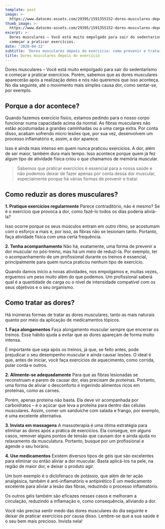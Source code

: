 ```yaml
---
template: post
image: >-
  https://www.datocms-assets.com/29395/1591355152-dores-musculares-depois-do-exercicio-como-prevenir-e-tratar.jpg
thumb_image: >-
  https://www.datocms-assets.com/29395/1591355152-dores-musculares-depois-do-exercicio-como-prevenir-e-tratar.jpg
excerpt: >-
  Dores musculares – Você está muito empolgado para sair do sedentarismo e
  começar a praticar exercícios.
date: '2020-04-22'
subtitle: 'Dores musculares depois do exercício: como prevenir e tratar'
title: Dores musculares depois do exercício
---
```

Dores musculares – Você está muito empolgado para sair do sedentarismo e começar a praticar exercícios. Porém, sabemos que as dores musculares aparecerão após a realização deles e nós não queremos que isso aconteça. No dia seguinte, até o movimento mais simples causa dor, como sentar-se, por exemplo.

## Porque a dor acontece? 

Quando fazemos exercício físico, estamos pedindo para o nosso corpo funcionar numa capacidade acima da normal. As fibras musculares não estão acostumadas a grandes caminhadas ou a uma carga extra. Por conta disso, acabam sofrendo micro lesões que, por sua vez, desenvolvem um processo inflamatório e, assim, a dor aparece.

Isso é ainda mais intenso em quem nunca praticou exercícios. A dor, além de ser maior, também dura mais tempo. Isso acontece porque quem já fez algum tipo de atividade física criou o que chamamos de memória muscular.

> Sabemos que praticar exercícios é essencial para a nossa saúde e não podemos deixar de fazer apenas por conta dessa dor muscular, especialmente porque há várias formas de prevenir e tratar.

## Como reduzir as dores musculares?

**1. Pratique exercícios regularmente**
Parece contraditório, não é mesmo? Se é o exercício que provoca a dor, como fazê-lo todos os dias poderia aliviá-la?

Isso ocorre porque os seus músculos entram em outro ritmo, se acostumam com o esforço a mais e, por isso, as fibras não se lesionam tanto. Portanto, faça atividade física com uma certa frequência.

**2. Tenha acompanhamento**
Não há, exatamente, uma forma de prevenir a dor muscular no pós-treino, mas há um meio de reduzi-la. Por exemplo, ter o acompanhamento de um profissional durante os treinos é essencial, principalmente para quem nunca praticou nenhum tipo de exercício.

Quando damos início a novas atividades, nos empolgamos e, muitas vezes, erguemos um peso muito além do que podemos. Um profissional saberá qual é a quantidade de carga ou o nível de intensidade compatível com os seus objetivos e o seu organismo.

## Como tratar as dores?

Há inúmeras formas de tratar as dores musculares, tanto as mais naturais quanto por meio da aplicação de medicamentos tópicos.

**1. Faça alongamentos**
Faça alongamento muscular sempre que encerrar os treinos. Esse hábito ajuda a evitar que as dores apareçam de forma muito intensa.

É importante que seja após os treinos, já que, se feito antes, pode prejudicar o seu desempenho muscular e ainda causar lesões. O ideal é que, antes de iniciar, você faça exercícios de aquecimento, como corrida, pular corda e outros.

**2. Alimente-se adequadamente**
Para que as fibras lesionadas se reconstruam e parem de causar dor, elas precisam de proteínas. Portanto, uma forma de aliviar o desconforto é ingerindo alimentos ricos em proteínas, como as carnes.

Porém, apenas proteína não basta. Ela deve vir acompanhada por carboidratos – é o açúcar que leva a proteína para dentro das células musculares. Assim, comer um sanduíche com salada e frango, por exemplo, é uma excelente alternativa.

**3. Invista em massagens**
A massoterapia é uma ótima estratégia para eliminar as dores após a prática de exercícios. Ela consegue, em alguns casos, remover alguns pontos de tensão que causam dor e ainda ajuda no relaxamento da musculatura. Portanto, busque por um profissional e agende o seu horário.

**4. Use medicamentos**
Existem diversos tipos de géis que são excelentes para eliminar ou então aliviar a dor muscular. Basta aplicá-los na pele, na região de maior dor, e deixar o produto agir.

Um bom exemplo é o diclofenaco de potássio, que além de ter ação analgésica, também é anti-inflamatório e antipirético É um medicamento excelente para aliviar a lesão das fibras, reduzindo o processo inflamatório.

Os outros géis também são eficazes nesses casos e melhoram a circulação, reduzindo a inflamação e, como consequência, aliviando a dor.

Você não precisa sentir medo das dores musculares do dia seguinte e deixar de praticar exercícios por causa disso. Lembre-se que a sua saúde é o seu bem mais precioso. Invista nela!

